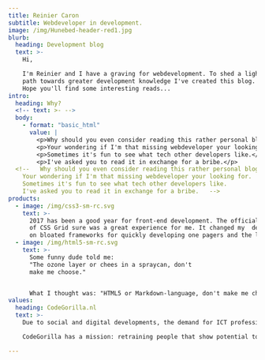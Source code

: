 ```yaml
---
title: Reinier Caron
subtitle: Webdeveloper in development.
image: /img/Hunebed-header-red1.jpg
blurb:
  heading: Development blog
  text: >-
    Hi,

    I'm Reinier and I have a graving for webdevelopment. To shed a light on my
    path towards greater development knowledge I've created this blog.
    Hope you'll find some interesting reads...
intro:
  heading: Why?
  <!-- text: >- -->
  body:
    - format: "basic_html"
      value: |
        <p>Why should you even consider reading this rather personal blog?</p>
        <p>Your wondering if I'm that missing webdeveloper your looking for.</p>
        <p>Sometimes it's fun to see what tech other developers like.</p>
        <p>I've asked you to read it in exchange for a bribe.</p>
  <!--   Why should you even consider reading this rather personal blog?
    Your wondering if I'm that missing webdeveloper your looking for.
    Sometimes it's fun to see what tech other developers like.
    I've asked you to read it in exchange for a bribe.   -->
products:
  - image: /img/css3-sm-rc.svg
    text: >-
      2017 has been a good year for front-end development. The official arrival
      of CSS Grid sure was a great experience for me. It changed my  dependency
      on bloated frameworks for quickly developing one pagers and the likes.  
  - image: /img/html5-sm-rc.svg
    text: >-
      Some funny dude told me:
      "The ozone layer or chees in a spraycan, don't
      make me choose."  


      What I thought was: "HTML5 or Markdown-language, don't make me choose."
values:
  heading: CodeGorilla.nl
  text: >-
    Due to social and digital developments, the demand for ICT professionals greatly outnumbers the current supply. Future growth in demand is likely. Many companies find themselves struggling to fill open ICT vacancies, even failing to find suitable professionals at all. Shortage of ICT staff often impacts business performance and innovation directly. There's fierce competition between companies looking to hire new talent.

    CodeGorilla has a mission: retraining people that show potential to become ICT professionals  

---
```


